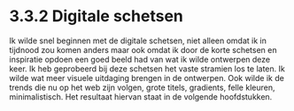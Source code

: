 # 3.3.2 Digitale schetsen

Ik wilde snel beginnen met de digitale schetsen, niet alleen omdat ik in tijdnood zou komen anders maar ook omdat ik door de korte schetsen en inspiratie opdoen een goed beeld had van wat ik wilde ontwerpen deze keer. Ik heb geprobeerd bij deze schetsen het vaste stramien los te laten. Ik wilde wat meer visuele uitdaging brengen in de ontwerpen. Ook wilde ik de trends die nu op het web zijn volgen, grote titels, gradients, felle kleuren, minimalistisch. Het resultaat hiervan staat in de volgende hoofdstukken.

